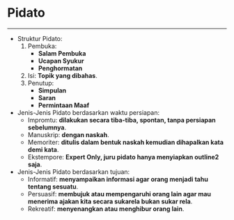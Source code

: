 # Pidato
---
- Struktur Pidato:
    1. Pembuka:
        - **Salam Pembuka**
        - **Ucapan Syukur**
        - **Penghormatan**
    1. Isi: **Topik yang dibahas**.
    2. Penutup: 
        - **Simpulan**
        - **Saran**
        - **Permintaan Maaf**
- Jenis-Jenis Pidato berdasarkan waktu persiapan:
  - Impromtu: **dilakukan secara tiba-tiba, spontan, tanpa persiapan sebelumnya**.
  - Manuskrip: **dengan naskah**.
  - Memoriter: **ditulis dalam bentuk naskah kemudian dihapalkan kata demi kata**.
  - Ekstempore: **Expert Only, juru pidato hanya menyiapkan outline2 saja**.
- Jenis-Jenis Pidato berdasarkan tujuan:
  - Informatif: **menyampaikan informasi agar orang menjadi tahu tentang sesuatu**.
  - Persuasif: **membujuk atau mempengaruhi orang lain agar mau menerima ajakan kita secara sukarela bukan sukar rela**.
  - Rekreatif: **menyenangkan atau menghibur orang lain**.